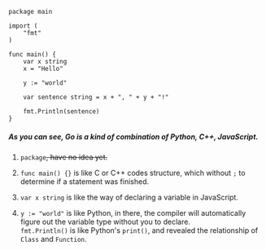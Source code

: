 ```
package main

import (
    "fmt"
)

func main() {
    var x string
    x = "Hello"

    y := "world"

    var sentence string = x + ", " + y + "!"

    fmt.Println(sentence)
}
```

##### As you can see, Go is a kind of combination of Python, C++, JavaScript.

1. `package`~~, have no idea yet.~~

2. `func main() {}` is like C or C++ codes structure, which without `;` to determine if a statement was finished.

3. `var x string` is like the way of declaring a variable in JavaScript.

4. `y := "world"` is like Python, in there, the compiler will automatically figure out the variable type without  you to declare.  
    `fmt.Println()` is like Python's `print()`, and revealed the relationship of `Class` and `Function`.



